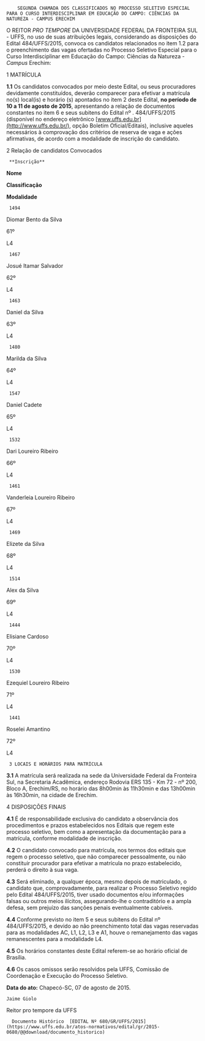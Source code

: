         SEGUNDA CHAMADA DOS CLASSIFICADOS NO PROCESSO SELETIVO ESPECIAL PARA O CURSO INTERDISCIPLINAR EM EDUCAÇÃO DO CAMPO: CIÊNCIAS DA NATUREZA - CAMPUS ERECHIM  

O REITOR *PRO TEMPORE* DA UNIVERSIDADE FEDERAL DA FRONTEIRA SUL - UFFS, no uso de suas atribuições legais, considerando as disposições do Edital 484/UFFS/2015, convoca os candidatos relacionados no item 1.2 para o preenchimento das vagas ofertadas no Processo Seletivo Especial para o Curso Interdisciplinar em Educação do Campo: Ciências da Natureza - *Campus* Erechim:

 1 MATRÍCULA

 **1.1** Os candidatos convocados por meio deste Edital, ou seus procuradores devidamente constituídos, deverão comparecer para efetivar a matrícula no(s) local(is) e horário (s) apontados no item 2 deste Edital, **no período de 10 a 11 de agosto de 2015**, apresentando a relação de documentos constantes no item 6 e seus subitens do Edital nº . 484/UFFS/2015 (disponível no endereço eletrônico [www.uffs.edu.br](http://www.uffs.edu.br/), opção Boletim Oficial/Editais), inclusive aqueles necessários à comprovação dos critérios de reserva de vaga e ações afirmativas, de acordo com a modalidade de inscrição do candidato.

 2 Relação de candidatos Convocados

     **Inscrição**

   **Nome** 

   **Classificação** 

   **Modalidade** 

     1494

   Diomar Bento da Silva

   61º 

   L4

     1467

   Josué Itamar Salvador

   62º 

   L4

     1463

   Daniel da Silva

   63º 

   L4

     1480

   Marilda da Silva

   64º 

   L4

     1547

   Daniel Cadete

   65º 

   L4

     1532

   Dari Loureiro Ribeiro

   66º 

   L4

     1461

   Vanderleia Loureiro Ribeiro

   67º 

   L4

     1469

   Elizete da Silva

   68º 

   L4

     1514

   Alex da Silva

   69º 

   L4

     1444

   Elisiane Cardoso

   70º 

   L4

     1530

   Ezequiel Loureiro Ribeiro

   71º 

   L4

     1441

   Roselei Amantino

   72º 

   L4

     3 LOCAIS E HORÁRIOS PARA MATRÍCULA

 **3.1** A matrícula será realizada na sede da Universidade Federal da Fronteira Sul, na Secretaria Acadêmica, endereço Rodovia ERS 135 - Km 72 - nº 200, Bloco A, Erechim/RS, no horário das 8h00min às 11h30min e das 13h00min às 16h30min, na cidade de Erechim.

 4 DISPOSIÇÕES FINAIS

 **4.1** É de responsabilidade exclusiva do candidato a observância dos procedimentos e prazos estabelecidos nos Editais que regem este processo seletivo, bem como a apresentação da documentação para a matrícula, conforme modalidade de inscrição.

 **4.2** O candidato convocado para matrícula, nos termos dos editais que regem o processo seletivo, que não comparecer pessoalmente, ou não constituir procurador para efetivar a matrícula no prazo estabelecido, perderá o direito à sua vaga.

 **4.3** Será eliminado, a qualquer época, mesmo depois de matriculado, o candidato que, comprovadamente, para realizar o Processo Seletivo regido pelo Edital 484/UFFS/2015, tiver usado documentos e/ou informações falsas ou outros meios ilícitos, assegurando-lhe o contraditório e a ampla defesa, sem prejuízo das sanções penais eventualmente cabíveis.

 **4.4** Conforme previsto no item 5 e seus subitens do Edital nº 484/UFFS/2015, e devido ao não preenchimento total das vagas reservadas para as modalidades AC, L1, L2, L3 e A1, houve o remanejamento das vagas remanescentes para a modalidade L4.

 **4.5** Os horários constantes deste Edital referem-se ao horário oficial de Brasília.

 **4.6** Os casos omissos serão resolvidos pela UFFS, Comissão de Coordenação e Execução do Processo Seletivo.

  

   **Data do ato:** Chapecó-SC, 07 de agosto de 2015.   
 

    Jaime Giolo   
 Reitor pro tempore da UFFS 

      Documento Histórico  [EDITAL Nº 680/GR/UFFS/2015](https://www.uffs.edu.br/atos-normativos/edital/gr/2015-0680/@@download/documento_historico)     
      